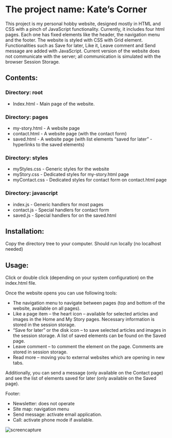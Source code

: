 # The project name: Kate’s Corner
This project is my personal hobby website, designed mostly in HTML and CSS with a pinch of JavaScript functionality. 
Currently, it includes four html pages. Each one has fixed elements like the header, the navigation menu and the footer. 
The website is styled with CSS with Grid element. Functionalities such as Save for later, Like it, Leave comment and Send message are added with JavaScript. 
Current version of the website does not communicate with the server; all communication is simulated with the browser Session Storage. 

## Contents:
### Directory: root
- Index.html - Main page of the website.
### Directory: pages
- my-story.html - A website page 
- contact.html -	A website page (with the contact form)
- saved.html -	A website page (with list elements “saved for later” - hyperlinks to the saved elements)
### Directory: styles
- myStyles.css - Generic styles for the website
- myStory.css -	Dedicated styles for my-story.html page
- myContact.css -	Dedicated styles for contact form on contact.html page
### Directory: javascript
- index.js - Generic handlers for most pages
- contact.js - Special handlers for contact form
- saved.js - Special handlers for on the saved.html
## Installation:
Copy the directory tree to your computer. Should run locally (no localhost needed)
## Usage:
Click or double click (depending on your system configuration) on the index.html file.

Once the website opens you can use following tools:
- The navigation menu to navigate between pages (top and bottom of the website, available on all pages).
- Like a page item – the heart icon – available for selected articles and images in the Home and My Story pages. Necessary information is stored in the session storage.
- “Save for later” or the disk icon – to save selected articles and images in the session storage. A list of saved elements can be found on the Saved page.
- Leave comment – to comment the element on the page. Comments are stored in session storage.
- Read more – moving you to external websites which are opening in new tabs.

Additionally, you can send a message (only available on the Contact page) and see the list of elements saved for later (only available on the Saved page).

Footer:
- Newsletter:  does not operate
- Site map: navigation menu
- Send message: activate email application.
- Call: activate phone mode if available. 

<picture>
 <source media="(prefers-color-scheme: dark)" srcset="images/screencapture.jpg">
 <img alt="screencapture" src="screencapture">
</picture>
